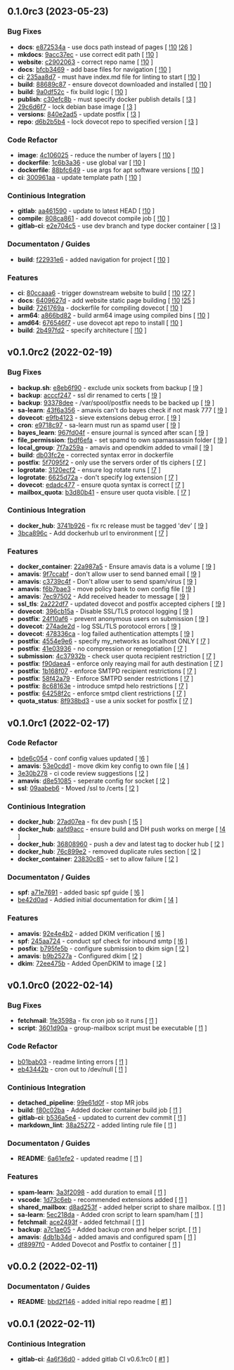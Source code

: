 ## 0.1.0rc3 (2023-05-23)

### Bug Fixes

- **docs**: [e872534a](https://gitlab.com/nofusscomputing/projects/docker-mail/-/commit/e872534aec12c0905a7713532f36f6fde63b4730) - use docs path instead of pages [ [!10](https://gitlab.com/nofusscomputing/projects/docker-mail/-/merge_requests/10) [!26](https://gitlab.com/nofusscomputing/projects/docker-mail/-/merge_requests/26) ]
- **mkdocs**: [9acc37ec](https://gitlab.com/nofusscomputing/projects/docker-mail/-/commit/9acc37ec4f2286c06debbbfda0acb8a3bf04c998) - use correct edit path [ [!10](https://gitlab.com/nofusscomputing/projects/docker-mail/-/merge_requests/10) ]
- **website**: [c2902063](https://gitlab.com/nofusscomputing/projects/docker-mail/-/commit/c290206392836642af5a3b6ca1dad67abe799b42) - correct repo name [ [!10](https://gitlab.com/nofusscomputing/projects/docker-mail/-/merge_requests/10) ]
- **docs**: [bfcb3469](https://gitlab.com/nofusscomputing/projects/docker-mail/-/commit/bfcb346924b12411102fc58bec13aa7e0820a0ce) - add base files for navigation [ [!10](https://gitlab.com/nofusscomputing/projects/docker-mail/-/merge_requests/10) ]
- **ci**: [235aa8d7](https://gitlab.com/nofusscomputing/projects/docker-mail/-/commit/235aa8d7ccd19dcee44f56a27367113f2e4f5354) - must have index.md file for linting to start [ [!10](https://gitlab.com/nofusscomputing/projects/docker-mail/-/merge_requests/10) ]
- **build**: [88689c87](https://gitlab.com/nofusscomputing/projects/docker-mail/-/commit/88689c87ac84ba493652cbf22da934d5873c55b3) - ensure dovecot downloaded and installed [ [!10](https://gitlab.com/nofusscomputing/projects/docker-mail/-/merge_requests/10) ]
- **build**: [9a0df52c](https://gitlab.com/nofusscomputing/projects/docker-mail/-/commit/9a0df52cd9d2d0f8574801ca73e6b0a525531b30) - fix build logic [ [!10](https://gitlab.com/nofusscomputing/projects/docker-mail/-/merge_requests/10) ]
- **publish**: [c30efc8b](https://gitlab.com/nofusscomputing/projects/docker-mail/-/commit/c30efc8bd64f7d7702b71e3fed2acab915821f2c) - must specify docker publish details [ [!3](https://gitlab.com/nofusscomputing/projects/docker-mail/-/merge_requests/3) ]
- [29c6d6f7](https://gitlab.com/nofusscomputing/projects/docker-mail/-/commit/29c6d6f7304c6bca751d3904e37d2561ac9f01a1) - lock debian base image [ [!3](https://gitlab.com/nofusscomputing/projects/docker-mail/-/merge_requests/3) ]
- **versions**: [840e2ad5](https://gitlab.com/nofusscomputing/projects/docker-mail/-/commit/840e2ad5aead5effdb925dd640ce483782a11ca5) - update postfix [ [!3](https://gitlab.com/nofusscomputing/projects/docker-mail/-/merge_requests/3) ]
- **repo**: [d6b2b5b4](https://gitlab.com/nofusscomputing/projects/docker-mail/-/commit/d6b2b5b40ef2643005078807da7ca7dcce82505a) - lock dovecot repo to specified version [ [!3](https://gitlab.com/nofusscomputing/projects/docker-mail/-/merge_requests/3) ]

### Code Refactor

- **image**: [4c106025](https://gitlab.com/nofusscomputing/projects/docker-mail/-/commit/4c106025d545d89cadef0bf019a86cbaf7dca00a) - reduce the number of layers [ [!10](https://gitlab.com/nofusscomputing/projects/docker-mail/-/merge_requests/10) ]
- **dockerfile**: [1c6b3a36](https://gitlab.com/nofusscomputing/projects/docker-mail/-/commit/1c6b3a3617cfcd0a781391c96d0265c2fb7eef3b) - use global var [ [!10](https://gitlab.com/nofusscomputing/projects/docker-mail/-/merge_requests/10) ]
- **dockerfile**: [88bfc649](https://gitlab.com/nofusscomputing/projects/docker-mail/-/commit/88bfc64940e7a2b7073c8ebe644afd06a4e2149c) - use args for apt software versions [ [!10](https://gitlab.com/nofusscomputing/projects/docker-mail/-/merge_requests/10) ]
- **ci**: [300961aa](https://gitlab.com/nofusscomputing/projects/docker-mail/-/commit/300961aaff303b1b4a6ea2f70b9c13fbf1831260) - update template path [ [!10](https://gitlab.com/nofusscomputing/projects/docker-mail/-/merge_requests/10) ]

### Continious Integration

- **gitlab**: [aa461590](https://gitlab.com/nofusscomputing/projects/docker-mail/-/commit/aa461590a83065e81b3743e791975ebcad916874) - update to latest HEAD [ [!10](https://gitlab.com/nofusscomputing/projects/docker-mail/-/merge_requests/10) ]
- **compile**: [808ca861](https://gitlab.com/nofusscomputing/projects/docker-mail/-/commit/808ca861edc1080844cbfd61bd962020146cdcf0) - add dovecot compile job [ [!10](https://gitlab.com/nofusscomputing/projects/docker-mail/-/merge_requests/10) ]
- **gitlab-ci**: [e2e704c5](https://gitlab.com/nofusscomputing/projects/docker-mail/-/commit/e2e704c54588c6bddccfcd38c18f21a5bc863c78) - use dev branch and type docker container [ [!3](https://gitlab.com/nofusscomputing/projects/docker-mail/-/merge_requests/3) ]

### Documentaton / Guides

- **build**: [f22931e6](https://gitlab.com/nofusscomputing/projects/docker-mail/-/commit/f22931e6f079657acc94f21e7e2d5c61410a150b) - added navigation for project [ [!10](https://gitlab.com/nofusscomputing/projects/docker-mail/-/merge_requests/10) ]

### Features

- **ci**: [80ccaaa6](https://gitlab.com/nofusscomputing/projects/docker-mail/-/commit/80ccaaa6e7d875283770baff1b090b8807a65947) - trigger downstream website to build [ [!10](https://gitlab.com/nofusscomputing/projects/docker-mail/-/merge_requests/10) [!27](https://gitlab.com/nofusscomputing/projects/docker-mail/-/merge_requests/27) ]
- **docs**: [6409627d](https://gitlab.com/nofusscomputing/projects/docker-mail/-/commit/6409627daeb7ce6a131bd7205409c3f8c07f9986) - add website static page building [ [!10](https://gitlab.com/nofusscomputing/projects/docker-mail/-/merge_requests/10) [!25](https://gitlab.com/nofusscomputing/projects/docker-mail/-/merge_requests/25) ]
- **build**: [7261769a](https://gitlab.com/nofusscomputing/projects/docker-mail/-/commit/7261769a95a985b95a5f16142c0e461d0984174e) - dockerfile for compiling dovecot [ [!10](https://gitlab.com/nofusscomputing/projects/docker-mail/-/merge_requests/10) ]
- **arm64**: [a866bd82](https://gitlab.com/nofusscomputing/projects/docker-mail/-/commit/a866bd82b82ae6ec45a1121bed1a6dfd9f59f114) - build arm64 image using compiled bins [ [!10](https://gitlab.com/nofusscomputing/projects/docker-mail/-/merge_requests/10) ]
- **amd64**: [676546f7](https://gitlab.com/nofusscomputing/projects/docker-mail/-/commit/676546f71c13dcc8ddf7db7128b003b8f2416721) - use dovecot apt repo to install [ [!10](https://gitlab.com/nofusscomputing/projects/docker-mail/-/merge_requests/10) ]
- **build**: [2b497fd2](https://gitlab.com/nofusscomputing/projects/docker-mail/-/commit/2b497fd2cf7678e17f544ad38187486cc4efeaf3) - specify architecture [ [!10](https://gitlab.com/nofusscomputing/projects/docker-mail/-/merge_requests/10) ]

## v0.1.0rc2 (2022-02-19)

### Bug Fixes

- **backup.sh**: [e8eb6f90](https://gitlab.com/nofusscomputing/projects/docker-mail/-/commit/e8eb6f906f07b5044ec873327117dbf87e357797) - exclude unix sockets from backup [ [!9](https://gitlab.com/nofusscomputing/projects/docker-mail/-/merge_requests/9) ]
- **backup**: [acccf247](https://gitlab.com/nofusscomputing/projects/docker-mail/-/commit/acccf24774e100f0cda38941549099adc52b7b58) - ssl dir renamed to certs [ [!9](https://gitlab.com/nofusscomputing/projects/docker-mail/-/merge_requests/9) ]
- **backup**: [93378dee](https://gitlab.com/nofusscomputing/projects/docker-mail/-/commit/93378dee86abe5f1ee86e824f2543656e1826e64) - /var/spool/postfix needs to be backed up [ [!9](https://gitlab.com/nofusscomputing/projects/docker-mail/-/merge_requests/9) ]
- **sa-learn**: [43f6a356](https://gitlab.com/nofusscomputing/projects/docker-mail/-/commit/43f6a356bd7f458ee33955151ff5609c2b599a70) - amavis can't do bayes check if not mask 777 [ [!9](https://gitlab.com/nofusscomputing/projects/docker-mail/-/merge_requests/9) ]
- **dovecot**: [e9fb4123](https://gitlab.com/nofusscomputing/projects/docker-mail/-/commit/e9fb4123e9c6aad6d0793f4de0d21da46ba332fd) - sieve extensions debug error. [ [!9](https://gitlab.com/nofusscomputing/projects/docker-mail/-/merge_requests/9) ]
- **cron**: [e9718c97](https://gitlab.com/nofusscomputing/projects/docker-mail/-/commit/e9718c97a678223257c2450cede863757e376b90) - sa-learn must run as spamd user [ [!9](https://gitlab.com/nofusscomputing/projects/docker-mail/-/merge_requests/9) ]
- **bayes_learn**: [967fd04f](https://gitlab.com/nofusscomputing/projects/docker-mail/-/commit/967fd04fe7af6c3d5330357e18c1a76583163ede) - ensure journal is synced after scan [ [!9](https://gitlab.com/nofusscomputing/projects/docker-mail/-/merge_requests/9) ]
- **file_permission**: [fbdf6efa](https://gitlab.com/nofusscomputing/projects/docker-mail/-/commit/fbdf6efab73324aceebfc49ab37190adb9bc0af5) - set spamd to own spamassassin folder [ [!9](https://gitlab.com/nofusscomputing/projects/docker-mail/-/merge_requests/9) ]
- **local_group**: [7f7a259a](https://gitlab.com/nofusscomputing/projects/docker-mail/-/commit/7f7a259a820bdbb6025dfee93cfb8df5ad8dba0a) - amavis and opendkim added to vmail [ [!9](https://gitlab.com/nofusscomputing/projects/docker-mail/-/merge_requests/9) ]
- **build**: [db03fc2e](https://gitlab.com/nofusscomputing/projects/docker-mail/-/commit/db03fc2efaa418b28267fe532a0cc9c09d2e09ab) - corrected syntax error in dockerfile
- **postfix**: [5f7095f2](https://gitlab.com/nofusscomputing/projects/docker-mail/-/commit/5f7095f274e6fe3cf61d8b55e14eaa47f1d2ae4d) - only use the servers order of tls ciphers [ [!7](https://gitlab.com/nofusscomputing/projects/docker-mail/-/merge_requests/7) ]
- **logrotate**: [3120ecf2](https://gitlab.com/nofusscomputing/projects/docker-mail/-/commit/3120ecf2f5cb61011c321f6e41936e6a77c0686c) - ensure log rotate runs [ [!7](https://gitlab.com/nofusscomputing/projects/docker-mail/-/merge_requests/7) ]
- **logrotate**: [6625d72a](https://gitlab.com/nofusscomputing/projects/docker-mail/-/commit/6625d72a48bad7a6a50bc7e93d14470fbc6eacc6) - don't specify log extension [ [!7](https://gitlab.com/nofusscomputing/projects/docker-mail/-/merge_requests/7) ]
- **dovecot**: [edadc477](https://gitlab.com/nofusscomputing/projects/docker-mail/-/commit/edadc4779e445ff7036de05fc55607a035a53eb0) - ensure quota syntax is correct [ [!7](https://gitlab.com/nofusscomputing/projects/docker-mail/-/merge_requests/7) ]
- **mailbox_quota**: [b3d80b41](https://gitlab.com/nofusscomputing/projects/docker-mail/-/commit/b3d80b41ca7bd6a9b6c15f9d6ea09bbc206f4664) - ensure user quota visible. [ [!7](https://gitlab.com/nofusscomputing/projects/docker-mail/-/merge_requests/7) ]

### Continious Integration

- **docker_hub**: [3741b926](https://gitlab.com/nofusscomputing/projects/docker-mail/-/commit/3741b92606281ddabfa9df50186818d54c0602e1) - fix rc release must be tagged 'dev' [ [!9](https://gitlab.com/nofusscomputing/projects/docker-mail/-/merge_requests/9) ]
- [3bca896c](https://gitlab.com/nofusscomputing/projects/docker-mail/-/commit/3bca896c29fdbe3d79cc12ef56785ef7c02394ca) - Add dockerhub url to environment [ [!7](https://gitlab.com/nofusscomputing/projects/docker-mail/-/merge_requests/7) ]

### Features

- **docker_container**: [22a987a5](https://gitlab.com/nofusscomputing/projects/docker-mail/-/commit/22a987a5133e8e878f8c79e016e218ea5a8b76d1) - Ensure amavis data is a volume [ [!9](https://gitlab.com/nofusscomputing/projects/docker-mail/-/merge_requests/9) ]
- **amavis**: [9f7ccabf](https://gitlab.com/nofusscomputing/projects/docker-mail/-/commit/9f7ccabfa52dc71f14fa690ef9e7f0e3184f14c9) - don't allow user to send banned email [ [!9](https://gitlab.com/nofusscomputing/projects/docker-mail/-/merge_requests/9) ]
- **amavis**: [c3739c4f](https://gitlab.com/nofusscomputing/projects/docker-mail/-/commit/c3739c4f1964e4e315cd9eaa2a67e787aa121688) - Don't allow user to send spam/virus [ [!9](https://gitlab.com/nofusscomputing/projects/docker-mail/-/merge_requests/9) ]
- **amavis**: [f6b7bae3](https://gitlab.com/nofusscomputing/projects/docker-mail/-/commit/f6b7bae3eba7398ad6de11b9cb2b36594df6f891) - move policy bank to own config file [ [!9](https://gitlab.com/nofusscomputing/projects/docker-mail/-/merge_requests/9) ]
- **amavis**: [7ec97502](https://gitlab.com/nofusscomputing/projects/docker-mail/-/commit/7ec975021659fee5ebaa78332fef0d9533ee769d) - Add received header to message [ [!9](https://gitlab.com/nofusscomputing/projects/docker-mail/-/merge_requests/9) ]
- **ssl_tls**: [2a222df7](https://gitlab.com/nofusscomputing/projects/docker-mail/-/commit/2a222df7784e85f13a477c3859ca10709734c199) - updated dovecot and postfix accepted ciphers [ [!9](https://gitlab.com/nofusscomputing/projects/docker-mail/-/merge_requests/9) ]
- **dovecot**: [396cb15a](https://gitlab.com/nofusscomputing/projects/docker-mail/-/commit/396cb15addc8fd6de038da3a66d16891226b0363) - Disable SSL/TLS protocol logging [ [!9](https://gitlab.com/nofusscomputing/projects/docker-mail/-/merge_requests/9) ]
- **postfix**: [24f10af6](https://gitlab.com/nofusscomputing/projects/docker-mail/-/commit/24f10af6d6e16b75fc77cf4538033839058748ec) - prevent anonymous users on submission [ [!9](https://gitlab.com/nofusscomputing/projects/docker-mail/-/merge_requests/9) ]
- **dovecot**: [274ade2d](https://gitlab.com/nofusscomputing/projects/docker-mail/-/commit/274ade2d8407ff91e448bff4c838a67f53074dde) - log SSL/TLS porotocol errors [ [!9](https://gitlab.com/nofusscomputing/projects/docker-mail/-/merge_requests/9) ]
- **dovecot**: [478336ca](https://gitlab.com/nofusscomputing/projects/docker-mail/-/commit/478336ca686c7d6fdbd040d012126f3ad906f44b) - log failed authentication attempts [ [!9](https://gitlab.com/nofusscomputing/projects/docker-mail/-/merge_requests/9) ]
- **postfix**: [4554e9e6](https://gitlab.com/nofusscomputing/projects/docker-mail/-/commit/4554e9e66d688c417a06f1a808403f985e4a2a22) - specify my_networks as localhost ONLY [ [!7](https://gitlab.com/nofusscomputing/projects/docker-mail/-/merge_requests/7) ]
- **postfix**: [41e03936](https://gitlab.com/nofusscomputing/projects/docker-mail/-/commit/41e03936cc6e36473d0c962361d822d95ae69e86) - no compression or renegotiation [ [!7](https://gitlab.com/nofusscomputing/projects/docker-mail/-/merge_requests/7) ]
- **submission**: [4c37932b](https://gitlab.com/nofusscomputing/projects/docker-mail/-/commit/4c37932bf78fbc0af2e4c354fec0a1af037e5e77) - check user quota recipient restriction [ [!7](https://gitlab.com/nofusscomputing/projects/docker-mail/-/merge_requests/7) ]
- **postfix**: [f90daea4](https://gitlab.com/nofusscomputing/projects/docker-mail/-/commit/f90daea454fac0ccec781129128bbf40e43378a3) - enforce only reaying mail for auth destination [ [!7](https://gitlab.com/nofusscomputing/projects/docker-mail/-/merge_requests/7) ]
- **postfix**: [1b168f07](https://gitlab.com/nofusscomputing/projects/docker-mail/-/commit/1b168f07d56c89cf8e5635aa3d00429342914f15) - enforce SMTPD recipient restrictions [ [!7](https://gitlab.com/nofusscomputing/projects/docker-mail/-/merge_requests/7) ]
- **postfix**: [58f42a79](https://gitlab.com/nofusscomputing/projects/docker-mail/-/commit/58f42a7913625afda9550ce99328af9e8ede2df7) - Enforce SMTPD sender restrictions [ [!7](https://gitlab.com/nofusscomputing/projects/docker-mail/-/merge_requests/7) ]
- **postfix**: [8c68163e](https://gitlab.com/nofusscomputing/projects/docker-mail/-/commit/8c68163e9d6dd2edf94bba6159156dde115cc8f8) - introduce smtpd helo restrictions [ [!7](https://gitlab.com/nofusscomputing/projects/docker-mail/-/merge_requests/7) ]
- **postfix**: [64258f2c](https://gitlab.com/nofusscomputing/projects/docker-mail/-/commit/64258f2cd8b0a8febd63d585e9b3aa1fe5d88bd4) - enforce smtpd client restrictions [ [!7](https://gitlab.com/nofusscomputing/projects/docker-mail/-/merge_requests/7) ]
- **quota_status**: [8f938bd3](https://gitlab.com/nofusscomputing/projects/docker-mail/-/commit/8f938bd3ce1a5f432a97a2aae75592f39e82d28e) - use a unix socket for postfix [ [!7](https://gitlab.com/nofusscomputing/projects/docker-mail/-/merge_requests/7) ]

## v0.1.0rc1 (2022-02-17)

### Code Refactor

- [bde6c054](https://gitlab.com/nofusscomputing/projects/docker-mail/-/commit/bde6c054bbe4bea0a14509070fed9328138dbb1d) - conf config values updated [ [!6](https://gitlab.com/nofusscomputing/projects/docker-mail/-/merge_requests/6) ]
- **amavis**: [53e0cdd1](https://gitlab.com/nofusscomputing/projects/docker-mail/-/commit/53e0cdd17139bdd3e6df079edec3c88ef12a5c1a) - move dkim key config to own file [ [!4](https://gitlab.com/nofusscomputing/projects/docker-mail/-/merge_requests/4) ]
- [3e30b278](https://gitlab.com/nofusscomputing/projects/docker-mail/-/commit/3e30b2780ef53ef12d036d0e009bff19b96dd8e2) - ci code review suggestions [ [!2](https://gitlab.com/nofusscomputing/projects/docker-mail/-/merge_requests/2) ]
- **amavis**: [d8e51085](https://gitlab.com/nofusscomputing/projects/docker-mail/-/commit/d8e51085a1e0598e564030790b1d0fcf5dd8fb17) - seperate config for socket [ [!2](https://gitlab.com/nofusscomputing/projects/docker-mail/-/merge_requests/2) ]
- **ssl**: [09aabeb6](https://gitlab.com/nofusscomputing/projects/docker-mail/-/commit/09aabeb68aae478bd125e48b4bfaecaa7a97b1ae) - Moved /ssl to /certs [ [!2](https://gitlab.com/nofusscomputing/projects/docker-mail/-/merge_requests/2) ]

### Continious Integration

- **docker_hub**: [27ad07ea](https://gitlab.com/nofusscomputing/projects/docker-mail/-/commit/27ad07ead345bbf7b0c929adbfd24947ef977e40) - fix dev push [ [!5](https://gitlab.com/nofusscomputing/projects/docker-mail/-/merge_requests/5) ]
- **docker_hub**: [aafd9acc](https://gitlab.com/nofusscomputing/projects/docker-mail/-/commit/aafd9acca9fe98bad1710a4af2f1b0eabadd6944) - ensure build and DH push works on merge [ [!4](https://gitlab.com/nofusscomputing/projects/docker-mail/-/merge_requests/4) ]
- **docker_hub**: [36808960](https://gitlab.com/nofusscomputing/projects/docker-mail/-/commit/36808960ce9a1369eebcaf0fe878d85bdbd37ced) - push a dev and latest tag to docker hub [ [!2](https://gitlab.com/nofusscomputing/projects/docker-mail/-/merge_requests/2) ]
- **docker_hub**: [76c899e2](https://gitlab.com/nofusscomputing/projects/docker-mail/-/commit/76c899e285f7ea816d6fc4c7e78644302b5921b3) - removed duplicate rules section [ [!2](https://gitlab.com/nofusscomputing/projects/docker-mail/-/merge_requests/2) ]
- **docker_container**: [23830c85](https://gitlab.com/nofusscomputing/projects/docker-mail/-/commit/23830c85510c5cff6da80fa6ab617b8580e29739) - set to allow failure [ [!2](https://gitlab.com/nofusscomputing/projects/docker-mail/-/merge_requests/2) ]

### Documentaton / Guides

- **spf**: [a71e7691](https://gitlab.com/nofusscomputing/projects/docker-mail/-/commit/a71e7691a2188fb9372c2e7c9b32cb39adb4e8ce) - added basic spf guide [ [!6](https://gitlab.com/nofusscomputing/projects/docker-mail/-/merge_requests/6) ]
- [be42d0ad](https://gitlab.com/nofusscomputing/projects/docker-mail/-/commit/be42d0ad3ba83717a9c4e907a48fd087539e720f) - Addied initial documentation for dkim [ [!4](https://gitlab.com/nofusscomputing/projects/docker-mail/-/merge_requests/4) ]

### Features

- **amavis**: [92e4e4b2](https://gitlab.com/nofusscomputing/projects/docker-mail/-/commit/92e4e4b2d55ab538eda937bc698d7a11961c47b6) - added DKIM verification [ [!6](https://gitlab.com/nofusscomputing/projects/docker-mail/-/merge_requests/6) ]
- **spf**: [245aa724](https://gitlab.com/nofusscomputing/projects/docker-mail/-/commit/245aa724d2d8121c7a758da6e086fe0a59c751d8) - conduct spf check for inbound smtp [ [!6](https://gitlab.com/nofusscomputing/projects/docker-mail/-/merge_requests/6) ]
- **posfix**: [b795fe5b](https://gitlab.com/nofusscomputing/projects/docker-mail/-/commit/b795fe5b67ecdfaa9390d2028478fd0b6570cfcc) - configure submission to dkim sign [ [!2](https://gitlab.com/nofusscomputing/projects/docker-mail/-/merge_requests/2) ]
- **amavis**: [b9b2527a](https://gitlab.com/nofusscomputing/projects/docker-mail/-/commit/b9b2527a42586843faea3ad074c1d34392b5d1d8) - Configured dkim [ [!2](https://gitlab.com/nofusscomputing/projects/docker-mail/-/merge_requests/2) ]
- **dkim**: [72ee475b](https://gitlab.com/nofusscomputing/projects/docker-mail/-/commit/72ee475be7c459531762d489dd649d696a6f47be) - Added OpenDKIM to image [ [!2](https://gitlab.com/nofusscomputing/projects/docker-mail/-/merge_requests/2) ]

## v0.1.0rc0 (2022-02-14)

### Bug Fixes

- **fetchmail**: [1fe3598a](https://gitlab.com/nofusscomputing/projects/docker-mail/-/commit/1fe3598a545044327026f44038be53eeb5f06182) - fix cron job so it runs [ [!1](https://gitlab.com/nofusscomputing/projects/docker-mail/-/merge_requests/1) ]
- **script**: [3601d90a](https://gitlab.com/nofusscomputing/projects/docker-mail/-/commit/3601d90aefd42219c32fe5792d39839f52c5c2af) - group-mailbox script must be executable [ [!1](https://gitlab.com/nofusscomputing/projects/docker-mail/-/merge_requests/1) ]

### Code Refactor

- [b01bab03](https://gitlab.com/nofusscomputing/projects/docker-mail/-/commit/b01bab033fc73866084ea583f416bea57f18d880) - readme linting errors [ [!1](https://gitlab.com/nofusscomputing/projects/docker-mail/-/merge_requests/1) ]
- [eb43442b](https://gitlab.com/nofusscomputing/projects/docker-mail/-/commit/eb43442bb7a61bf1dc84f4a6e547375825db7e62) - cron out to /dev/null [ [!1](https://gitlab.com/nofusscomputing/projects/docker-mail/-/merge_requests/1) ]

### Continious Integration

- **detached_pipeline**: [99e61d0f](https://gitlab.com/nofusscomputing/projects/docker-mail/-/commit/99e61d0f11736b8f8078fedc5569182a8e93a6a3) - stop MR jobs
- **build**: [f80c02ba](https://gitlab.com/nofusscomputing/projects/docker-mail/-/commit/f80c02ba1530c51e34e2f41b59f91edf7a5d00a9) - Added docker container build job [ [!1](https://gitlab.com/nofusscomputing/projects/docker-mail/-/merge_requests/1) ]
- **gitlab-ci**: [b536a5e4](https://gitlab.com/nofusscomputing/projects/docker-mail/-/commit/b536a5e4b4d0522377e093eec2a0dffb771e6a01) - updated to current dev commit [ [!1](https://gitlab.com/nofusscomputing/projects/docker-mail/-/merge_requests/1) ]
- **markdown_lint**: [38a25272](https://gitlab.com/nofusscomputing/projects/docker-mail/-/commit/38a252727d103bdd2ccc18f09f74ba4337e8422c) - added linting rule file [ [!1](https://gitlab.com/nofusscomputing/projects/docker-mail/-/merge_requests/1) ]

### Documentaton / Guides

- **README**: [6a61efe2](https://gitlab.com/nofusscomputing/projects/docker-mail/-/commit/6a61efe229a2a31703f5539e03cc8910e0feba3e) - updated readme [ [!1](https://gitlab.com/nofusscomputing/projects/docker-mail/-/merge_requests/1) ]

### Features

- **spam-learn**: [3a3f2098](https://gitlab.com/nofusscomputing/projects/docker-mail/-/commit/3a3f2098c7d81ae85ee42751fa8aef4bbec6a624) - add duration to email [ [!1](https://gitlab.com/nofusscomputing/projects/docker-mail/-/merge_requests/1) ]
- **vscode**: [1d73c6eb](https://gitlab.com/nofusscomputing/projects/docker-mail/-/commit/1d73c6eb8c1f67accaa9c310ad0dc76458c3d2bd) - recommended extensions added [ [!1](https://gitlab.com/nofusscomputing/projects/docker-mail/-/merge_requests/1) ]
- **shared_mailbox**: [d8ad253f](https://gitlab.com/nofusscomputing/projects/docker-mail/-/commit/d8ad253f98b81b747dea101748cf2687d148bdd0) - added helper script to share mailbox. [ [!1](https://gitlab.com/nofusscomputing/projects/docker-mail/-/merge_requests/1) ]
- **sa-learn**: [5ec218da](https://gitlab.com/nofusscomputing/projects/docker-mail/-/commit/5ec218dad9865a38f5846c90fd6ccc5c30721d81) - Added cron script to learn spam/ham [ [!1](https://gitlab.com/nofusscomputing/projects/docker-mail/-/merge_requests/1) ]
- **fetchmail**: [ace2493f](https://gitlab.com/nofusscomputing/projects/docker-mail/-/commit/ace2493f66a6cc39ea406180ab7d7f8aa21ade88) - added fetchmail [ [!1](https://gitlab.com/nofusscomputing/projects/docker-mail/-/merge_requests/1) ]
- **backup**: [a7c1ae05](https://gitlab.com/nofusscomputing/projects/docker-mail/-/commit/a7c1ae052cb441d7445610b2ac5a7caf8e66d9d1) - Added backup cron and helper script. [ [!1](https://gitlab.com/nofusscomputing/projects/docker-mail/-/merge_requests/1) ]
- **amavis**: [4db1b34d](https://gitlab.com/nofusscomputing/projects/docker-mail/-/commit/4db1b34d386456fcc3c2ac562cfe5330b61af847) - added amavis and configured spam [ [!1](https://gitlab.com/nofusscomputing/projects/docker-mail/-/merge_requests/1) ]
- [df8997f0](https://gitlab.com/nofusscomputing/projects/docker-mail/-/commit/df8997f07de834dc8ffd3c3e58ff82b0da87c806) - Added Dovecot and Postfix to container [ [!1](https://gitlab.com/nofusscomputing/projects/docker-mail/-/merge_requests/1) ]

## v0.0.2 (2022-02-11)

### Documentaton / Guides

- **README**: [bbd2f146](https://gitlab.com/nofusscomputing/projects/docker-mail/-/commit/bbd2f14662a05d58fd6e5a7062b0d1cc51268489) - added initial repo readme [ [#1](https://gitlab.com/nofusscomputing/projects/docker-mail/-/issues/1) ]

## v0.0.1 (2022-02-11)

### Continious Integration

- **gitlab-ci**: [4a6f36d0](https://gitlab.com/nofusscomputing/projects/docker-mail/-/commit/4a6f36d07835cbc7076833de129ed668cf1002ce) - added gitlab CI v0.6.1rc0 [ [#1](https://gitlab.com/nofusscomputing/projects/docker-mail/-/issues/1) ]

